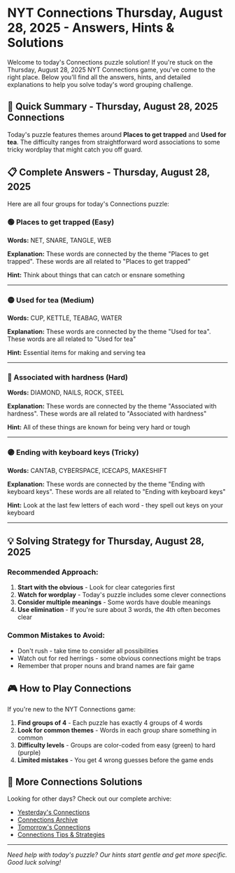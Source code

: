 # NYT Connections Thursday, August 28, 2025 - Answers, Hints & Solutions

Welcome to today's Connections puzzle solution! If you're stuck on the Thursday, August 28, 2025 NYT Connections game, you've come to the right place. Below you'll find all the answers, hints, and detailed explanations to help you solve today's word grouping challenge.

## 🎯 Quick Summary - Thursday, August 28, 2025 Connections

Today's puzzle features themes around **Places to get trapped** and **Used for tea**. The difficulty ranges from straightforward word associations to some tricky wordplay that might catch you off guard.

## 📋 Complete Answers - Thursday, August 28, 2025

Here are all four groups for today's Connections puzzle:

### 🟢 Places to get trapped (Easy)

**Words:** NET, SNARE, TANGLE, WEB

**Explanation:** These words are connected by the theme "Places to get trapped". These words are all related to "Places to get trapped"

**Hint:** Think about things that can catch or ensnare something

---

### 🟡 Used for tea (Medium)

**Words:** CUP, KETTLE, TEABAG, WATER

**Explanation:** These words are connected by the theme "Used for tea". These words are all related to "Used for tea"

**Hint:** Essential items for making and serving tea

---

### 🔵 Associated with hardness (Hard)

**Words:** DIAMOND, NAILS, ROCK, STEEL

**Explanation:** These words are connected by the theme "Associated with hardness". These words are all related to "Associated with hardness"

**Hint:** All of these things are known for being very hard or tough

---

### 🟣 Ending with keyboard keys (Tricky)

**Words:** CANTAB, CYBERSPACE, ICECAPS, MAKESHIFT

**Explanation:** These words are connected by the theme "Ending with keyboard keys". These words are all related to "Ending with keyboard keys"

**Hint:** Look at the last few letters of each word - they spell out keys on your keyboard

---

## 💡 Solving Strategy for Thursday, August 28, 2025

### Recommended Approach:

1. **Start with the obvious** - Look for clear categories first
2. **Watch for wordplay** - Today's puzzle includes some clever connections  
3. **Consider multiple meanings** - Some words have double meanings
4. **Use elimination** - If you're sure about 3 words, the 4th often becomes clear

### Common Mistakes to Avoid:

- Don't rush - take time to consider all possibilities
- Watch out for red herrings - some obvious connections might be traps
- Remember that proper nouns and brand names are fair game

## 🎮 How to Play Connections

If you're new to the NYT Connections game:

1. **Find groups of 4** - Each puzzle has exactly 4 groups of 4 words
2. **Look for common themes** - Words in each group share something in common
3. **Difficulty levels** - Groups are color-coded from easy (green) to hard (purple)
4. **Limited mistakes** - You get 4 wrong guesses before the game ends

## 📅 More Connections Solutions

Looking for other days? Check out our complete archive:

- [Yesterday's Connections](./connections-yesterday)
- [Connections Archive](./connections-archive)
- [Tomorrow's Connections](./connections-tomorrow)
- [Connections Tips & Strategies](./connections-strategy-guide)

---

*Need help with today's puzzle? Our hints start gentle and get more specific. Good luck solving!*